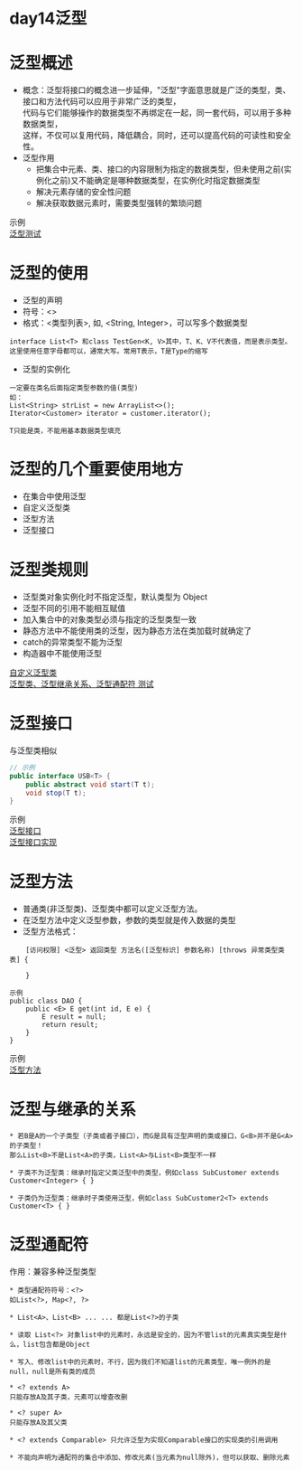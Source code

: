day14泛型
==

# 泛型概述
* 概念：泛型将接口的概念进一步延伸，"泛型"字面意思就是广泛的类型，类、接口和方法代码可以应用于非常广泛的类型，  
代码与它们能够操作的数据类型不再绑定在一起，同一套代码，可以用于多种数据类型，  
这样，不仅可以复用代码，降低耦合，同时，还可以提高代码的可读性和安全性。
* 泛型作用
    * 把集合中元素、类、接口的内容限制为指定的数据类型，但未使用之前(实例化之前)又不能确定是哪种数据类型，在实例化时指定数据类型
    * 解决元素存储的安全性问题
    * 解决获取数据元素时，需要类型强转的繁琐问题

示例  
[泛型测试](./src/com/java/www/GenericTest.java)

# 泛型的使用
* 泛型的声明
* 符号：<>
* 格式：<类型列表>, 如<Boolean>, <String, Integer>，可以写多个数据类型
```text
interface List<T> 和class TestGen<K, V>其中，T、K、V不代表值，而是表示类型。
这里使用任意字母都可以，通常大写。常用T表示，T是Type的缩写
```
* 泛型的实例化
```text
一定要在类名后面指定类型参数的值(类型)
如：
List<String> strList = new ArrayList<>();
Iterator<Customer> iterator = customer.iterator();

T只能是类，不能用基本数据类型填充

```


# 泛型的几个重要使用地方
* 在集合中使用泛型
* 自定义泛型类
* 泛型方法
* 泛型接口


# 泛型类规则
* 泛型类对象实例化时不指定泛型，默认类型为 Object
* 泛型不同的引用不能相互赋值
* 加入集合中的对象类型必须与指定的泛型类型一致
* 静态方法中不能使用类的泛型，因为静态方法在类加载时就确定了
* catch的异常类型不能为泛型
* 构造器中不能使用泛型

[自定义泛型类](./src/com/java/www/Customer.java)  
[泛型类、泛型继承关系、泛型通配符 测试](./src/com/java/www/GenericTest.java)


# 泛型接口
与泛型类相似
```java
// 示例
public interface USB<T> {
    public abstract void start(T t);
    void stop(T t);
}
```
示例  
[泛型接口](./src/com/java/www/USB.java)  
[泛型接口实现](./src/com/java/www/PhoneUSB.java)


# 泛型方法
* 普通类(非泛型类)、泛型类中都可以定义泛型方法。
* 在泛型方法中定义泛型参数，参数的类型就是传入数据的类型
* 泛型方法格式：
```text
    [访问权限] <泛型> 返回类型 方法名([泛型标识] 参数名称) [throws 异常类型类表] {
    
    }
    
示例
public class DAO {
    public <E> E get(int id, E e) {
        E result = null;
        return result;
    }
}    
```

示例  
[泛型方法](./src/com/java/www/Customer.java)


# 泛型与继承的关系
```text
* 若B是A的一个子类型（子类或者子接口），而G是具有泛型声明的类或接口，G<B>并不是G<A>的子类型！  
那么List<B>不是List<A>的子类，List<A>与List<B>类型不一样

* 子类不为泛型类：继承时指定父类泛型中的类型，例如class SubCustomer extends Customer<Integer> { }

* 子类仍为泛型类：继承时子类使用泛型，例如class SubCustomer2<T> extends Customer<T> { }
```

# 泛型通配符
作用：兼容多种泛型类型
```text
* 类型通配符符号：<?>  
如List<?>, Map<?, ?>

* List<A>、List<B> ... ... 都是List<?>的子类

* 读取 List<?> 对象list中的元素时，永远是安全的，因为不管list的元素真实类型是什么，list包含都是Object

* 写入、修改list中的元素时，不行，因为我们不知道list的元素类型，唯一例外的是null，null是所有类的成员

* <? extends A>  
只能存放A及其子类，元素可以增查改删

* <? super A>   
只能存放A及其父类

* <? extends Comparable> 只允许泛型为实现Comparable接口的实现类的引用调用

* 不能向声明为通配符的集合中添加、修改元素(当元素为null除外)，但可以获取、删除元素
```

